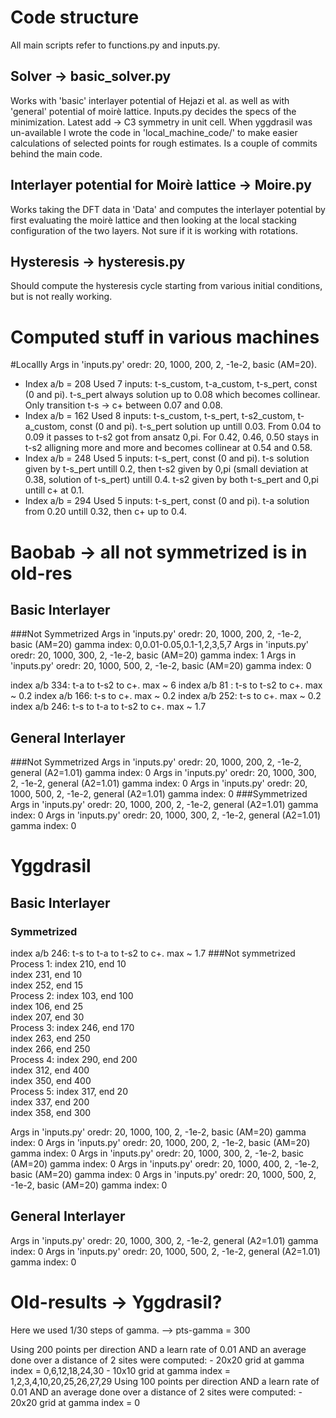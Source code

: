 # Code structure

All main scripts refer to functions.py and inputs.py.

## Solver -> basic_solver.py

Works with 'basic' interlayer potential of Hejazi et al. as well as with 'general' potential of moirè lattice. 
Inputs.py decides the specs of the minimization. Latest add -> C3 symmetry in unit cell.
When yggdrasil was un-available I wrote the code in 'local_machine_code/' to make easier calculations of selected
points for rough estimates. Is a couple of commits behind the main code.

## Interlayer potential for Moirè lattice -> Moire.py

Works taking the DFT data in 'Data' and computes the interlayer potential by first evaluating the moirè lattice and then looking
at the local stacking configuration of the two layers.
Not sure if it is working with rotations.

## Hysteresis -> hysteresis.py

Should compute the hysteresis cycle starting from various initial conditions, but is not really working.

# Computed stuff in various machines

#Locallly
Args in 'inputs.py' oredr: 20, 1000, 200, 2, -1e-2, basic (AM=20). 
- Index a/b = 208
    Used 7 inputs: t-s_custom, t-a_custom, t-s_pert, const (0 and pi). 
    t-s_pert always solution up to 0.08 which becomes collinear.
    Only transition t-s -> c+ between 0.07 and 0.08.
- Index a/b = 162
    Used 8 inputs: t-s_custom, t-s_pert, t-s2_custom, t-a_custom, const (0 and pi). 
    t-s_pert solution up untill 0.03. From 0.04 to 0.09 it passes to t-s2 got from ansatz 0,pi.
    For 0.42, 0.46, 0.50 stays in t-s2 alligning more and more and becomes collinear at 0.54 and 0.58.
- Index a/b = 248
    Used 5 inputs: t-s_pert, const (0 and pi).
    t-s solution given by t-s_pert untill 0.2, then t-s2 given by 0,pi (small deviation at 0.38, solution of t-s_pert) untill 0.4.
    t-s2 given by both t-s_pert and 0,pi untill c+ at 0.1.    
- Index a/b = 294
    Used 5 inputs: t-s_pert, const (0 and pi).
    t-a solution from 0.20 untill 0.32, then c+ up to 0.4.

# Baobab -> all not symmetrized is in old-res

## Basic Interlayer
###Not Symmetrized
Args in 'inputs.py' oredr: 20, 1000, 200, 2, -1e-2, basic (AM=20)
gamma index: 0,0.01-0.05,0.1-1,2,3,5,7 
Args in 'inputs.py' oredr: 20, 1000, 300, 2, -1e-2, basic (AM=20)
gamma index: 1
Args in 'inputs.py' oredr: 20, 1000, 500, 2, -1e-2, basic (AM=20)
gamma index: 0

index a/b 334: t-a to t-s2 to c+.           max ~ 6
index a/b 81 : t-s to t-s2 to c+.           max ~ 0.2
index a/b 166: t-s to c+.                   max ~ 0.2
index a/b 252: t-s to c+.                   max ~ 0.2
index a/b 246: t-s to t-a to t-s2 to c+.    max ~ 1.7

## General Interlayer
###Not Symmetrized
Args in 'inputs.py' oredr: 20, 1000, 200, 2, -1e-2, general (A2=1.01)
gamma index: 0
Args in 'inputs.py' oredr: 20, 1000, 300, 2, -1e-2, general (A2=1.01)
gamma index: 0
Args in 'inputs.py' oredr: 20, 1000, 500, 2, -1e-2, general (A2=1.01)
gamma index: 0
###Symmetrized
Args in 'inputs.py' oredr: 20, 1000, 200, 2, -1e-2, general (A2=1.01)
gamma index: 0
Args in 'inputs.py' oredr: 20, 1000, 300, 2, -1e-2, general (A2=1.01)
gamma index: 0

# Yggdrasil

## Basic Interlayer
### Symmetrized
index a/b 246: t-s to t-a to t-s2 to c+.    max ~ 1.7
###Not symmetrized
Process 1:
index 210, end 10   
index 231, end 10   
index 252, end 15   
Process 2:
index 103, end 100   
index 106, end 25   
index 207, end 30   
Process 3:
index 246, end 170   
index 263, end 250   
index 266, end 250   
Process 4:
index 290, end 200   
index 312, end 400   
index 350, end 400   
Process 5:
index 317, end 20   
index 337, end 200   
index 358, end 300   

Args in 'inputs.py' oredr: 20, 1000, 100, 2, -1e-2, basic (AM=20)
gamma index: 0
Args in 'inputs.py' oredr: 20, 1000, 200, 2, -1e-2, basic (AM=20)
gamma index: 0
Args in 'inputs.py' oredr: 20, 1000, 300, 2, -1e-2, basic (AM=20)
gamma index: 0
Args in 'inputs.py' oredr: 20, 1000, 400, 2, -1e-2, basic (AM=20)
gamma index: 0
Args in 'inputs.py' oredr: 20, 1000, 500, 2, -1e-2, basic (AM=20)
gamma index: 0

## General Interlayer
Args in 'inputs.py' oredr: 20, 1000, 300, 2, -1e-2, general (A2=1.01)
gamma index: 0
Args in 'inputs.py' oredr: 20, 1000, 500, 2, -1e-2, general (A2=1.01)
gamma index: 0

# Old-results -> Yggdrasil?
Here we used 1/30 steps of gamma. --> pts-gamma = 300

Using 200 points per direction AND a learn rate of 0.01 AND an average done over a distance of 2 sites were computed:
    - 20x20 grid at gamma index = 0,6,12,18,24,30
    - 10x10 grid at gamma index = 1,2,3,4,10,20,25,26,27,29
Using 100 points per direction AND a learn rate of 0.01 AND an average done over a distance of 2 sites were computed:
    - 20x20 grid at gamma index = 0
